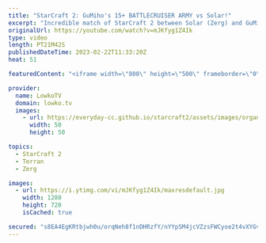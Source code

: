 ```yaml
---
title: "StarCraft 2: GuMiho's 15+ BATTLECRUISER ARMY vs Solar!"
excerpt: "Incredible match of StarCraft 2 between Solar (Zerg) and GuMiho (Terran). In this match GuMiho decides to play a mass Battlecruiser Terran Mech army. Game was played during IEM Katowice, the StarCraft 2 World Championships.  Support my work: https://patreon.com/lowkotv Lowko Merch: https://lowko.shop"
originalUrl: https://youtube.com/watch?v=mJKfyg1Z4Ik
type: video
length: PT21M42S
publishedDateTime: 2023-02-22T11:33:20Z
heat: 51

featuredContent: "<iframe width=\"800\" height=\"500\" frameborder=\"0\" src=\"https://www.youtube.com/embed/mJKfyg1Z4Ik\" allow=\"accelerometer; autoplay; encrypted-media; gyroscope; picture-in-picture\" allowfullscreen></iframe>"

provider:
  name: LowkoTV
  domain: lowko.tv
  images:
    - url: https://everyday-cc.github.io/starcraft2/assets/images/organizations/lowko.tv-50x50.jpg
      width: 50
      height: 50

topics:
  - StarCraft 2
  - Terran
  - Zerg

images:
  - url: https://i.ytimg.com/vi/mJKfyg1Z4Ik/maxresdefault.jpg
    width: 1280
    height: 720
    isCached: true

secured: "s8EA4EgKRtbjwh0u/orqNeh8f1nDHRzfY/nYYpSM4jcVZzsFWCyoe2t4vXYGvQ4Onn98wmvDbAytF0BbGMh3d8MNgq6T2Tj9RvOI2XVPSczJYoScEAnvXY13N6Sy2RB/48+bDc3uSLSM8OAhQqPS3EsTnyssfIn0CRVwk5lxxxOHEDFMfUQsZI8phjCnCDGwpwl/fVCoshog1Ae5cGxgkqD4PDzr2LMHOKcEjonlIDx1AFmN7fB/Zy5wNahVG1WtNVSElbo+vCoY35IadNwxPPj05PlTQ8MV9UhrIhPcj20Dbgi9wh6Wt06V6zRwtobk617DDow6FUTB8iefXgsqqc86/ljtQI1sNmp0rHvoZF4o+rQto+j3Yn6J2G1T7Nzjj3pAaph4jkbACVUSOi1yg3IUCeEVWO//YudGgW6OmjUkt1Qn14pPkZKc97Yd5yOZ;P396+ug+E74KAddjVYG8rA=="
---
```


